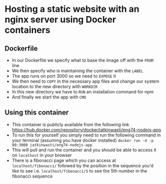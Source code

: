 # Hosting a static website with an nginx server using Docker containers
## Dockerfile
- In our Dockerfile we specify what to base the image off with the `FROM` line
- We then specify who is maintaining the container with the `LABEL`
- The app runs on port 3000 so we need to `EXPOSE` it
- We then need to `COPY` in the necessary app files and change our system location
to the new directory with `WORKDIR`
- In this new directory we have to `RUN` an installation command for npm
- And finally we start the app with `CMD`
## Using this container
- This container is publicly available from the following link
https://hub.docker.com/repository/docker/jatkinwasti/eng74-nodejs-app
- To run this for yourself you simply need to run the following command in your terminal
 (assuming you have docker installed)
`docker run -d -p 80:3000 jatkinwasti/eng74-nodejs-app`
- This will pull and run the container and you should be able to access it on
`localhost` in your browser
- There is a fibonacci page which you can access at `localhost/fibonacci/` followed
by the position in the sequence you'd like to see i.e. `localhost/fibonacci/5` to
see the 5th number in the fibonacci sequence
